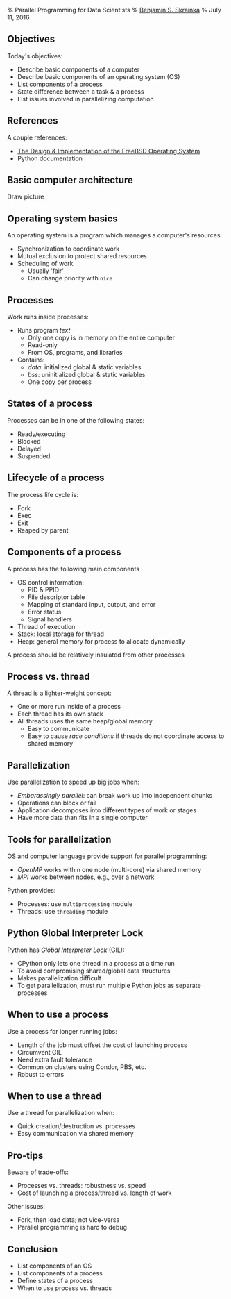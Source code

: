 % Parallel Programming for Data Scientists
% [Benjamin S. Skrainka](skrainka@galvanize.com)
% July 11, 2016


##  Objectives

Today's objectives:

*   Describe basic components of a computer
*   Describe basic components of an operating system (OS)
*   List components of a process
*   State difference between a task & a process
*   List issues involved in parallelizing computation


##  References

A couple references:

*   [The Design & Implementation of the FreeBSD Operating System](https://www.amazon.com/Design-Implementation-FreeBSD-Operating-System/dp/0321968972/ref=sr_1_1?ie=UTF8&qid=1468252174&sr=8-1&keywords=mckusick+neville+neil)
*   Python documentation


##  Basic computer architecture

Draw picture


##  Operating system basics

An operating system is a program which manages a computer's resources:

*   Synchronization to coordinate work
*   Mutual exclusion to protect shared resources
*   Scheduling of work
    -   Usually 'fair'
    -   Can change priority with `nice`


##  Processes

Work runs inside processes:

*   Runs program *text*
    -   Only one copy is in memory on the entire computer
    -   Read-only
    -   From OS, programs, and libraries
*   Contains:
    -   *data*: initialized global & static variables
    -   *bss*: uninitialized global & static variables
    -   One copy per process


##  States of a process

Processes can be in one of the following states:

*   Ready/executing
*   Blocked
*   Delayed
*   Suspended


##  Lifecycle of a process

The process life cycle is:

*   Fork
*   Exec
*   Exit
*   Reaped by parent


##  Components of a process

A process has the following main components

*   OS control information:
    -   PID & PPID
    -   File descriptor table
    -   Mapping of standard input, output, and error
    -   Error status
    -   Signal handlers
*   Thread of execution
*   Stack: local storage for thread
*   Heap: general memory for process to allocate dynamically

A process should be relatively insulated from other processes


##  Process vs. thread

A thread is a lighter-weight concept:

*   One or more run inside of a process
*   Each thread has its own stack
*   All threads uses the same heap/global memory
    -   Easy to communicate
    -   Easy to cause *race conditions*  if threads do not coordinate access to shared memory


##  Parallelization

Use parallelization to speed up big jobs when:

*   *Embarassingly parallel*: can break work up into independent chunks
*   Operations can block or fail
*   Application decomposes into different types of work or stages
*   Have more data than fits in a single computer


##  Tools for parallelization

OS and computer language provide support for parallel programming:

*   *OpenMP* works within one node (multi-core) via shared memory
*   *MPI* works between nodes, e.g., over a network

Python provides:

*   Processes: use `multiprocessing` module
*   Threads:  use `threading` module


##  Python Global Interpreter Lock

Python has *Global Interpreter Lock* (GIL):

*   CPython only lets one thread in a process at a time run
*   To avoid compromising shared/global data structures
*   Makes parallelization difficult
*   To get parallelization, must run multiple Python jobs as separate processes


##  When to use a process

Use a process for longer running jobs:

*   Length of the job must offset the cost of launching process
*   Circumvent GIL
*   Need extra fault tolerance
*   Common on clusters using Condor, PBS, etc.
*   Robust to errors


##  When to use a thread

Use a thread for parallelization when:

*   Quick creation/destruction vs. processes
*   Easy communication via shared memory


##  Pro-tips

Beware of trade-offs:

*   Processes vs. threads:  robustness vs. speed
*   Cost of launching a process/thread vs. length of work

Other issues:

*   Fork, then load data; not vice-versa
*   Parallel programming is hard to debug


##  Conclusion

*   List components of an OS
*   List components of a process
*   Define states of a process
*   When to use process vs. threads
